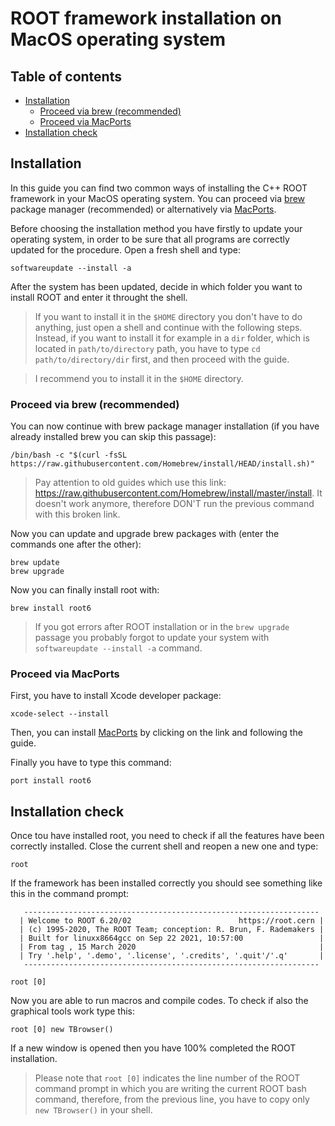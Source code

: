 # ROOT framework installation on MacOS operating system

## Table of contents
- [Installation](#installation)
  * [Proceed via brew (recommended)](#proceed-via-brew-recommended)
  * [Proceed via MacPorts](#proceed-via-macports)
- [Installation check](#installation-check)

## Installation

In this guide you can find two common ways of installing the C++ ROOT framework in your MacOS operating system. You can proceed via [brew](https://brew.sh/index_it) package manager (recommended) or alternatively via [MacPorts](https://www.macports.org/).

Before choosing the installation method you have firstly to update your operating system, in order to be sure that all programs are correctly updated for the procedure. Open a fresh shell and type:
```shell
softwareupdate --install -a
```
After the system has been updated, decide in which folder you want to install ROOT and enter it throught the shell.

> If you want to install it in the `$HOME` directory you don't have to do anything, just open a shell and continue with the following steps. Instead, if you want to install it for example in a `dir` folder, which is located in `path/to/directory` path, you have to type `cd path/to/directory/dir` first, and then proceed with the guide.

> I recommend you to install it in the `$HOME` directory.

### Proceed via brew (recommended)

You can now continue with brew package manager installation (if you have already installed brew you can skip this passage):
```shell
/bin/bash -c "$(curl -fsSL https://raw.githubusercontent.com/Homebrew/install/HEAD/install.sh)"
```
> Pay attention to old guides which use this link: https://raw.githubusercontent.com/Homebrew/install/master/install. It doesn't work anymore, therefore DON'T run the previous command with this broken link.

Now you can update and upgrade brew packages with (enter the commands one after the other):
```shell
brew update
brew upgrade
```
Now you can finally install root with:
```shell
brew install root6
```
> If you got errors after ROOT installation or in the `brew upgrade` passage you probably forgot to update your system with `softwareupdate --install -a` command.

### Proceed via MacPorts

First, you have to install Xcode developer package:
```shell
xcode-select --install
```
Then, you can install [MacPorts](https://www.macports.org/) by clicking on the link and following the guide. 

Finally you have to type this command:
```shell
port install root6
```

## Installation check

Once tou have installed root, you need to check if all the features have been correctly installed. Close the current shell and reopen a new one and type:
```shell
root
```
If the framework has been installed correctly you should see something like this in the command prompt:
```shell
   ------------------------------------------------------------------
  | Welcome to ROOT 6.20/02                        https://root.cern |
  | (c) 1995-2020, The ROOT Team; conception: R. Brun, F. Rademakers |
  | Built for linuxx8664gcc on Sep 22 2021, 10:57:00                 |
  | From tag , 15 March 2020                                         |
  | Try '.help', '.demo', '.license', '.credits', '.quit'/'.q'       |
   ------------------------------------------------------------------

root [0] 
```
Now you are able to run macros and compile codes. To check if also the graphical tools work type this:
```shell
root [0] new TBrowser()
```
If a new window is opened then you have 100% completed the ROOT installation.
> Please note that `root [0]` indicates the line number of the ROOT command prompt in which you are writing the current ROOT bash command, therefore, from the previous line, you have to copy only `new TBrowser()` in your shell.
